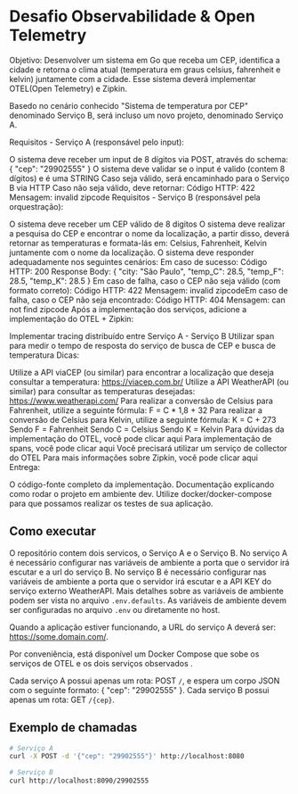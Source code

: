 # Desafio Observabilidade & Open Telemetry

Objetivo: Desenvolver um sistema em Go que receba um CEP, identifica a cidade e retorna o clima atual (temperatura em graus celsius, fahrenheit e kelvin) juntamente com a cidade. Esse sistema deverá implementar OTEL(Open Telemetry) e Zipkin.

Basedo no cenário conhecido "Sistema de temperatura por CEP" denominado Serviço B, será incluso um novo projeto, denominado Serviço A.

Requisitos - Serviço A (responsável pelo input):

O sistema deve receber um input de 8 dígitos via POST, através do schema:  { "cep": "29902555" }
O sistema deve validar se o input é valido (contem 8 dígitos) e é uma STRING
Caso seja válido, será encaminhado para o Serviço B via HTTP
Caso não seja válido, deve retornar:
Código HTTP: 422
Mensagem: invalid zipcode
Requisitos - Serviço B (responsável pela orquestração):

O sistema deve receber um CEP válido de 8 digitos
O sistema deve realizar a pesquisa do CEP e encontrar o nome da localização, a partir disso, deverá retornar as temperaturas e formata-lás em: Celsius, Fahrenheit, Kelvin juntamente com o nome da localização.
O sistema deve responder adequadamente nos seguintes cenários:
Em caso de sucesso:
Código HTTP: 200
Response Body: { "city: "São Paulo", "temp_C": 28.5, "temp_F": 28.5, "temp_K": 28.5 }
Em caso de falha, caso o CEP não seja válido (com formato correto):
Código HTTP: 422
Mensagem: invalid zipcode
​​​Em caso de falha, caso o CEP não seja encontrado:
Código HTTP: 404
Mensagem: can not find zipcode
Após a implementação dos serviços, adicione a implementação do OTEL + Zipkin:

Implementar tracing distribuído entre Serviço A - Serviço B
Utilizar span para medir o tempo de resposta do serviço de busca de CEP e busca de temperatura
Dicas:

Utilize a API viaCEP (ou similar) para encontrar a localização que deseja consultar a temperatura: <https://viacep.com.br/>
Utilize a API WeatherAPI (ou similar) para consultar as temperaturas desejadas: <https://www.weatherapi.com/>
Para realizar a conversão de Celsius para Fahrenheit, utilize a seguinte fórmula: F = C * 1,8 + 32
Para realizar a conversão de Celsius para Kelvin, utilize a seguinte fórmula: K = C + 273
Sendo F = Fahrenheit
Sendo C = Celsius
Sendo K = Kelvin
Para dúvidas da implementação do OTEL, você pode clicar aqui
Para implementação de spans, você pode clicar aqui
Você precisará utilizar um serviço de collector do OTEL
Para mais informações sobre Zipkin, você pode clicar aqui
Entrega:

O código-fonte completo da implementação.
Documentação explicando como rodar o projeto em ambiente dev.
Utilize docker/docker-compose para que possamos realizar os testes de sua aplicação.

## Como executar

O repositório contem dois servicos, o Serviço A e o Serviço B.
No serviço A é necessário configurar nas variáveis de ambiente a porta que o servidor irá escutar e a url do serviço B.
No serviço B é necessário configurar nas variáveis de ambiente a porta que o servidor irá escutar e a API KEY do serviço externo WeatherAPI.
Mais detalhes sobre as variáveis de ambiente podem ser vista no arquivo `.env.defaults`. As variáveis de ambiente devem ser configuradas no arquivo `.env` ou diretamente no host.

Quando a aplicação estiver funcionando, a URL do serviço A deverá ser: <https://some.domain.com/>.

Por conveniência, está disponível um Docker Compose que sobe os serviços de OTEL e os dois serviços observados .

Cada serviço A possui apenas um rota: POST `/`, e espera um corpo JSON com o seguinte formato: { "cep": "29902555" }.
Cada serviço B possui apenas um rota: GET `/{cep}`.

## Exemplo de chamadas

```bash
# Serviço A
curl -X POST -d '{"cep": "29902555"}' http://localhost:8080

# Serviço B
curl http://localhost:8090/29902555
```
